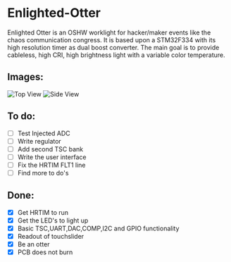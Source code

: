 # Enlighted-Otter

Enlighted Otter is an OSHW worklight for hacker/maker events like the chaos communication congress. It is based upon a STM32F334 with its high resolution timer as 
dual boost converter. The main goal is to provide cableless, high CRI, high brightness light with a variable color temperature.

## Images:

![Top View](https://raw.githubusercontent.com/Jan--Henrik/Enlighted-Otter/master/Images/Enlighted_Otter_1.jpeg) 
![Side View](https://raw.githubusercontent.com/Jan--Henrik/Enlighted-Otter/master/Images/Enlighted_Otter_2.jpeg) 

## To do:

- [ ] Test Injected ADC
- [ ] Write regulator
- [ ] Add second TSC bank
- [ ] Write the user interface
- [ ] Fix the HRTIM FLT1 line
- [ ] Find more to do's

## Done:

- [x] Get HRTIM to run
- [x] Get the LED's to light up
- [x] Basic TSC,UART,DAC,COMP,I2C and GPIO functionality
- [x] Readout of touchslider
- [x] Be an otter
- [x] PCB does not burn
